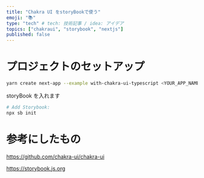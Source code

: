 ```yaml
---
title: "Chakra UI をstoryBookで使う"
emoji: "📚"
type: "tech" # tech: 技術記事 / idea: アイデア
topics: ["chakraui", "storybook", "nextjs"]
published: false
---
```


# プロジェクトのセットアップ

```bash
yarn create next-app --example with-chakra-ui-typescript <YOUR_APP_NAME>
```

storyBook を入れます

```bash
# Add Storybook:
npx sb init
```

# 参考にしたもの

https://github.com/chakra-ui/chakra-ui

https://storybook.js.org
